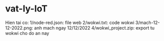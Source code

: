 # vat-ly-IoT
Hien tai co:
1/node-red.json: file web
2/wokwi.txt: code wokwi
3/mach-12-12-2022.png: anh mach ngay 12/12/2022
4/wokwi_project.zip: export tu wokwi cho do an nay